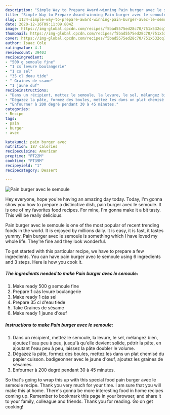 ```yaml
---
description: "Simple Way to Prepare Award-winning Pain burger avec le semoule"
title: "Simple Way to Prepare Award-winning Pain burger avec le semoule"
slug: 1134-simple-way-to-prepare-award-winning-pain-burger-avec-le-semoule
date: 2020-12-16T09:11:09.804Z
image: https://img-global.cpcdn.com/recipes/f5bad5575ed28c70/751x532cq70/pain-burger-avec-le-semoule-photo-principale-de-la-recette.jpg
thumbnail: https://img-global.cpcdn.com/recipes/f5bad5575ed28c70/751x532cq70/pain-burger-avec-le-semoule-photo-principale-de-la-recette.jpg
cover: https://img-global.cpcdn.com/recipes/f5bad5575ed28c70/751x532cq70/pain-burger-avec-le-semoule-photo-principale-de-la-recette.jpg
author: Isaac Cole
ratingvalue: 4.1
reviewcount: 39403
recipeingredient:
- "500 g semoule fine"
- "1 cs levure boulangerie"
- "1 cs sel"
- "35 cl deau tide"
- " Graines de ssame"
- "1 jaune duf"
recipeinstructions:
- "Dans un récipient, mettez le semoule, la levure, le sel, mélangez bien, ajoutez l&#39;eau peu à peu, jusqu&#39;à qu&#39;elle devient solide, pétrir la pâte, en ajoutant l&#39;eau peu à peu, laissez la pâte doubler le volume."
- "Dégazez la pâte, formez des boules, mettez les dans un plat chemisé du papier cuisson. badigeonner avec le jaune d&#39;œuf, ajoutez les graines de sésames."
- "Enfourner à 200 degré pendant 30 à 45 minutes."
categories:
- Recipe
tags:
- pain
- burger
- avec

katakunci: pain burger avec 
nutrition: 187 calories
recipecuisine: American
preptime: "PT22M"
cooktime: "PT39M"
recipeyield: "1"
recipecategory: Dessert

---
```



![Pain burger avec le semoule](https://img-global.cpcdn.com/recipes/f5bad5575ed28c70/751x532cq70/pain-burger-avec-le-semoule-photo-principale-de-la-recette.jpg)

Hey everyone, hope you're having an amazing day today. Today, I'm gonna show you how to prepare a distinctive dish, pain burger avec le semoule. It is one of my favorites food recipes. For mine, I'm gonna make it a bit tasty. This will be really delicious.



Pain burger avec le semoule is one of the most popular of recent trending foods in the world. It is enjoyed by millions daily. It is easy, it is fast, it tastes yummy. Pain burger avec le semoule is something which I have loved my whole life. They're fine and they look wonderful.


To get started with this particular recipe, we have to prepare a few ingredients. You can have pain burger avec le semoule using 6 ingredients and 3 steps. Here is how you cook it.

<!--inarticleads1-->

##### The ingredients needed to make Pain burger avec le semoule:

1. Make ready 500 g semoule fine
1. Prepare 1 càs levure boulangerie
1. Make ready 1 càs sel
1. Prepare 35 cl d&#39;eau tiéde
1. Take  Graines de sèsame
1. Make ready 1 jaune d&#39;œuf




<!--inarticleads2-->

##### Instructions to make Pain burger avec le semoule:

1. Dans un récipient, mettez le semoule, la levure, le sel, mélangez bien, ajoutez l&#39;eau peu à peu, jusqu&#39;à qu&#39;elle devient solide, pétrir la pâte, en ajoutant l&#39;eau peu à peu, laissez la pâte doubler le volume.
1. Dégazez la pâte, formez des boules, mettez les dans un plat chemisé du papier cuisson. badigeonner avec le jaune d&#39;œuf, ajoutez les graines de sésames.
1. Enfourner à 200 degré pendant 30 à 45 minutes.




So that's going to wrap this up with this special food pain burger avec le semoule recipe. Thank you very much for your time. I am sure that you will make this at home. There's gonna be more interesting food in home recipes coming up. Remember to bookmark this page in your browser, and share it to your family, colleague and friends. Thank you for reading. Go on get cooking!
